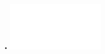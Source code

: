 - ![Teaching-and-Assessing-Programming-Language-Tracing.pdf](../assets/Teaching-and-Assessing-Programming-Language-Tracing_1676933612164_0.pdf)